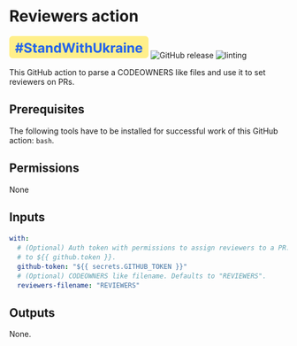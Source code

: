 # Reviewers action

[![Stand With Ukraine](https://raw.githubusercontent.com/vshymanskyy/StandWithUkraine/main/badges/StandWithUkraine.svg)](https://stand-with-ukraine.pp.ua)
![GitHub release](https://img.shields.io/github/v/release/fabasoad/reviewers-action?include_prereleases)
![linting](https://github.com/fabasoad/reviewers-action/actions/workflows/linting.yml/badge.svg)

This GitHub action to parse a CODEOWNERS like files and use it to set reviewers
on PRs.

## Prerequisites

The following tools have to be installed for successful work of this GitHub action:
`bash`.

## Permissions

None

## Inputs

```yaml
with:
  # (Optional) Auth token with permissions to assign reviewers to a PR. Defaults
  # to ${{ github.token }}.
  github-token: "${{ secrets.GITHUB_TOKEN }}"
  # (Optional) CODEOWNERS like filename. Defaults to "REVIEWERS".
  reviewers-filename: "REVIEWERS"
```

## Outputs

None.
